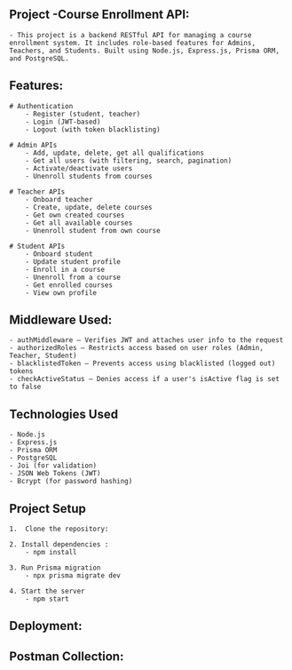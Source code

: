 ## Project -Course Enrollment API:
    - This project is a backend RESTful API for managing a course enrollment system. It includes role-based features for Admins, Teachers, and Students. Built using Node.js, Express.js, Prisma ORM, and PostgreSQL.

## Features:
    # Authentication
        - Register (student, teacher)
        - Login (JWT-based)
        - Logout (with token blacklisting)

    # Admin APIs
        - Add, update, delete, get all qualifications
        - Get all users (with filtering, search, pagination)
        - Activate/deactivate users
        - Unenroll students from courses

    # Teacher APIs
        - Onboard teacher
        - Create, update, delete courses
        - Get own created courses
        - Get all available courses
        - Unenroll student from own course

    # Student APIs
        - Onboard student
        - Update student profile
        - Enroll in a course
        - Unenroll from a course
        - Get enrolled courses
        - View own profile


## Middleware Used:
    - authMiddleware – Verifies JWT and attaches user info to the request
    - authorizedRoles – Restricts access based on user roles (Admin, Teacher, Student)
    - blacklistedToken – Prevents access using blacklisted (logged out) tokens
    - checkActiveStatus – Denies access if a user's isActive flag is set to false

## Technologies Used
    - Node.js
    - Express.js
    - Prisma ORM
    - PostgreSQL
    - Joi (for validation)
    - JSON Web Tokens (JWT)
    - Bcrypt (for password hashing)


## Project Setup
    1.  Clone the repository: 

    2. Install dependencies : 
        - npm install
    
    3. Run Prisma migration
        - npx prisma migrate dev

    4. Start the server
        - npm start

## Deployment:
    

## Postman Collection:
